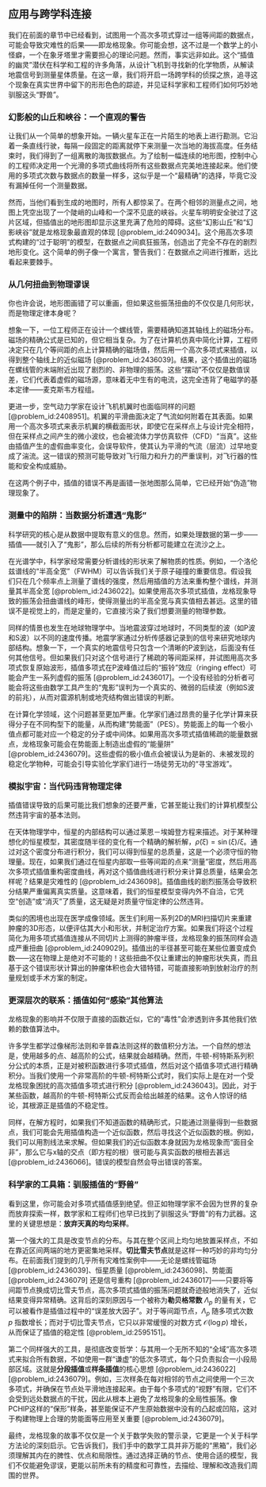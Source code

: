 ## 应用与跨学科连接

我们在前面的章节中已经看到，试图用一个高次多项式穿过一组等间距的数据点，可能会导致灾难性的后果——即龙格现象。你可能会想，这不过是一个数学上的小怪癖，一个在象牙塔里才需要担心的理论问题。然而，事实远非如此。这个“插值的幽灵”潜伏在科学和工程的许多角落，从设计飞机到寻找新的化学物质，从解读地震信号到测量星体质量。在这一章，我们将开启一场跨学科的侦探之旅，追寻这个现象在真实世界中留下的形形色色的踪迹，并见证科学家和工程师们如何巧妙地驯服这头“野兽”。

### 幻影般的山丘和峡谷：一个直观的警告

让我们从一个简单的想象开始。一辆火星车正在一片陌生的地表上进行勘测。它沿着一条直线行驶，每隔一段固定的距离就停下来测量一次当地的海拔高度。任务结束时，我们得到了一组离散的海拔数据点。为了绘制一幅连续的地形图，控制中心的工程师决定用一个光滑的多项式曲线将所有这些数据点完美地连接起来。他们使用的多项式次数与数据点的数量一样多，这似乎是一个“最精确”的选择，毕竟它没有漏掉任何一个测量数据。

然而，当他们看到生成的地图时，所有人都惊呆了。在两个相邻的测量点之间，地图上凭空出现了一个陡峭的山峰和一个深不见底的峡谷。火星车明明安全驶过了这片区域，但插值出的地形图却显示这里充满了危险的障碍。这些“幻影山丘”和“幻影峡谷”就是龙格现象最直观的体现 [@problem_id:2409034]。这个用高次多项式构建的“过于聪明”的模型，在数据点之间疯狂振荡，创造出了完全不存在的剧烈地形变化。这个简单的例子像一个寓言，警告我们：在数据点之间进行推断，远比看起来要棘手。

### 从几何扭曲到物理谬误

你也许会说，地形图画错了可以重画，但如果这些振荡扭曲的不仅仅是几何形状，而是物理定律本身呢？

想象一下，一位工程师正在设计一个螺线管，需要精确知道其轴线上的磁场分布。磁场的精确公式是已知的，但它相当复杂。为了在计算机仿真中简化计算，工程师决定只在几个等间距的点上计算精确的磁场值，然后用一个高次多项式来插值，以得到整个轴线上的近似磁场 [@problem_id:2436039]。结果，这个插值出的磁场在螺线管的末端附近出现了剧烈的、非物理的振荡。这些“摆动”不仅仅是数值误差，它们代表着虚假的磁场源，意味着无中生有的电流，这完全违背了电磁学的基本定律——麦克斯韦方程组。

更进一步，空气动力学家在设计飞机机翼时也面临同样的问题 [@problem_id:2408951]。机翼的平滑曲面决定了气流如何附着在其表面。如果用一个高次多项式来表示机翼的横截面形状，即使它在采样点上与设计完全相符，但在采样点之间产生的微小波纹，也会被流体力学仿真软件（CFD）“当真”。这些由插值产生的虚假曲率变化，会误导软件，使其认为平滑的气流（层流）过早地变成了湍流。这一错误的预测可能导致对飞行阻力和升力的严重误判，对飞行器的性能和安全构成威胁。

在这两个例子中，插值的错误不再是画错一张地图那么简单，它已经开始“伪造”物理现象了。

### 测量中的陷阱：当数据分析遭遇“鬼影”

科学研究的核心是从数据中提取有意义的信息。然而，如果处理数据的第一步——插值——就引入了“鬼影”，那么后续的所有分析都可能建立在流沙之上。

在光谱学中，科学家经常需要分析谱线的形状来了解物质的性质。例如，一个洛伦兹谱线的“半高全宽”（FWHM）可以告诉我们关于原子碰撞的重要信息。假设我们只在几个频率点上测量了谱线的强度，然后用插值的方法来重构整个谱线，并测量其半高全宽 [@problem_id:2436022]。如果使用高次多项式插值，龙格现象导致的振荡会扭曲谱线的峰形，使得测量出的半高全宽与真实值相去甚远。这里的错误不是视觉上的，而是定量的，它直接污染了我们想要测量的物理参数。

同样的情景也发生在地球物理学中。当地震波穿过地球时，不同类型的波（如P波和S波）以不同的速度传播。地震学家通过分析传感器记录到的信号来研究地球内部结构。想象一下，一个真实的地震信号只包含一个清晰的P波到达，后面没有任何其他信号。但如果我们只对这个信号进行了稀疏的等间距采样，并试图用高次多项式恢复原始波形，插值多项式在P波峰值过后的“振铃”效应（ringing effect）可能会产生一系列虚假的振荡 [@problem_id:2436017]。一个没有经验的分析者可能会将这些由数学工具产生的“鬼影”误判为一个真实的、微弱的后续波（例如S波的前兆），从而对震源机制或地壳结构做出错误的判断。

在计算化学领域，这个问题甚至更加严重。化学家们通过昂贵的量子化学计算来获得分子在不同构型下的能量，从而构建“势能面”（PES）。势能面上的每一个极小值点都可能对应一个稳定的分子或中间体。如果用高次多项式插值稀疏的能量数据点，龙格现象可能会在势能面上制造出虚假的“能量阱” [@problem_id:2436079]。这些虚假的极小值点会被误认为是新的、未被发现的稳定化学物种，可能会引导实验化学家们进行一场徒劳无功的“寻宝游戏”。

### 模拟宇宙：当代码违背物理定律

插值错误导致的后果可能比我们想象的还要严重，它甚至能让我们的计算机模型公然违背宇宙的基本法则。

在天体物理学中，恒星的内部结构可以通过莱恩－埃姆登方程来描述。对于某种理想化的恒星模型，其密度随半径的变化有一个精确的解析解，$\tilde{\rho}(\xi) = \sin(\xi)/\xi$。通过对这个密度分布进行积分，我们可以得到恒星的总质量，这是一个必须守恒的物理量。现在，如果我们通过在恒星内部取一些等间距的点来“测量”密度，然后用高次多项式插值重构密度曲线，再对这个插值曲线进行积分来计算总质量，结果会怎样呢？结果是灾难性的 [@problem_id:2436098]。插值曲线的剧烈振荡会导致积分结果严重偏离真实质量。这意味着，我们的恒星模型变得内外不自洽，它凭空“创造”或“消灭”了质量，这无疑是对质量守恒定律的公然违背。

类似的困境也出现在医学成像领域。医生们利用一系列2D的MRI扫描切片来重建肿瘤的3D形态，以便评估其大小和形状，并制定治疗方案。如果我们将这个过程简化为用多项式插值连接从不同切片上测得的肿瘤半径，龙格现象的振荡同样会造成严重扭曲 [@problem_id:2409029]。插值出的半径甚至可能在某些位置变成负数——这在物理上是绝对不可能的！这些扭曲不仅让重建出的肿瘤形状失真，而且基于这个错误形状计算出的肿瘤体积也会大错特错，可能直接影响到放射治疗的剂量规划或手术方案的制定。

### 更深层次的联系：插值如何“感染”其他算法

龙格现象的影响并不仅限于直接的函数近似，它的“毒性”会渗透到许多其他我们依赖的数值算法中。

许多学生都学过像梯形法则和辛普森法则这样的数值积分方法。一个自然的想法是，使用越多的点、越高阶的公式，结果就会越精确。然而，牛顿-柯特斯系列积分公式的本质，正是对被积函数进行多项式插值，然后对这个插值多项式进行精确积分。当我们使用一个非常高阶的牛顿-柯特斯公式时，我们实际上是在对一个受龙格现象困扰的高次插值多项式进行积分 [@problem_id:2436043]。因此，对于某些函数，越高阶的牛顿-柯特斯公式反而会给出越差的结果。这令人惊讶的结论，其根源正是插值的不稳定性。

同样，在解方程时，如果我们不知道函数的精确形式，只能通过测量得到一些数据点，我们可能会先用插值构造一个近似函数，然后寻找这个近似函数的根。例如，我们可以用割线法来求解。但如果我们的近似函数本身就因为龙格现象而“面目全非”，那么它与x轴的交点（即方程的根）很可能与真实函数的根相去甚远 [@problem_id:2436066]。错误的模型自然会导出错误的答案。

### 科学家的工具箱：驯服插值的“野兽”

看到这里，你可能会对多项式插值感到绝望。但正如物理学家不会因为世界的复杂而放弃探索一样，数学家和工程师们也早已找到了驯服这头“野兽”的有力武器。这里的关键思想是：**放弃天真的均匀采样**。

第一个强大的工具是改变节点的分布。与其在整个区间上均匀地放置采样点，不如在靠近区间两端的地方更密集地采样。**切比雪夫节点**就是这样一种巧妙的非均匀分布。在前面我们提到的几乎所有灾难性案例中——无论是螺线管磁场 [@problem_id:2436039]、恒星质量 [@problem_id:2436098]、势能面 [@problem_id:2436079] 还是信号重构 [@problem_id:2436017]——只要将等间距节点换成切比雪夫节点，高次多项式插值的振荡问题就奇迹般地消失了，近似结果变得异常精确。这背后的深刻原因与一个被称为**勒贝格常数** $\Lambda_p$ 的量有关，它可以被看作是插值过程中的“误差放大因子”。对于等间距节点，$\Lambda_p$ 随多项式次数 $p$ 指数增长；而对于切比雪夫节点，它只以非常缓慢的对数方式 $\mathcal{O}(\log p)$ 增长，从而保证了插值的稳定性 [@problem_id:2595151]。

第二个同样强大的工具，是彻底改变哲学：与其用一个无所不知的“全域”高次多项式来拟合所有数据，不如使用一群“谦虚”的低次多项式，每个只负责拟合一小段局部区域。这就是**分段插值**或**样条插值**的核心思想 [@problem_id:2436022] [@problem_id:2436079]。例如，三次样条在每对相邻的节点之间使用一个三次多项式，并确保在节点处平滑地连接起来。由于每个多项式的“视野”有限，它们不会受到远处数据点的干扰，因此从根本上避免了龙格现象的全局性振荡。像PCHIP这样的“保形”样条，甚至能保证不产生原始数据中没有的凸起或凹陷，这对于构建物理上合理的势能面等应用至关重要 [@problem_id:2436079]。

最终，龙格现象的故事不仅仅是一个关于数学失败的警示录，它更是一个关于科学方法论的深刻启示。它告诉我们，我们手中的数学工具并非万能的“黑箱”，我们必须理解其内在的脾性、优点和局限性。通过选择正确的节点、使用合适的模型，我们不仅能避免谬误，更能以前所未有的精度和可靠性，去描绘、理解和改造我们周围的世界。